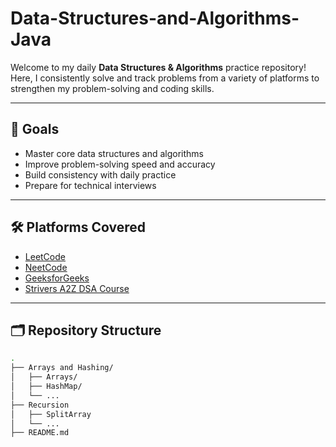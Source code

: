 # Data-Structures-and-Algorithms-Java

Welcome to my daily **Data Structures & Algorithms** practice repository!  
Here, I consistently solve and track problems from a variety of platforms to strengthen my problem-solving and coding skills.

---

## 📌 Goals

- Master core data structures and algorithms
- Improve problem-solving speed and accuracy
- Build consistency with daily practice
- Prepare for technical interviews

---

## 🛠️ Platforms Covered

- [LeetCode](https://leetcode.com/)
- [NeetCode](https://neetcode.io/)
- [GeeksforGeeks](https://www.geeksforgeeks.org/)
- [Strivers A2Z DSA Course](https://takeuforward.org/strivers-a2z-dsa-course/strivers-a2z-dsa-course-sheet-2/)

---

## 🗂️ Repository Structure

```bash
.
├── Arrays and Hashing/
│   ├── Arrays/
│   ├── HashMap/
│   └── ...
├── Recursion
│   ├── SplitArray
│   └── ...
├── README.md

